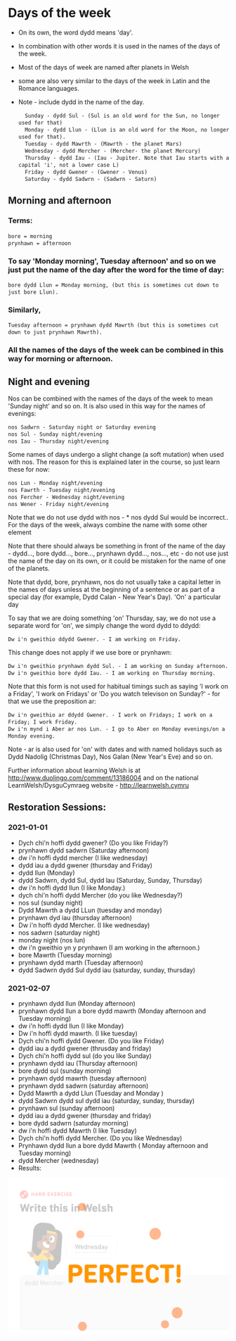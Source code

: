 # Days of the week
* On its own, the word dydd means 'day'. 
* In combination with other words it is used in the names of the days of the week.
* Most of the days of week are named after planets in Welsh
* some are also very similar to the days of the week in Latin and the Romance languages.
* Note - include dydd in the name of the day. 

        Sunday - dydd Sul - (Sul is an old word for the Sun, no longer used for that)
        Monday - dydd Llun - (Llun is an old word for the Moon, no longer used for that).
        Tuesday - dydd Mawrth - (Mawrth - the planet Mars)
        Wednesday - dydd Mercher - (Mercher- the planet Mercury)
        Thursday - dydd Iau - (Iau - Jupiter. Note that Iau starts with a capital 'i', not a lower case L)
        Friday - dydd Gwener - (Gwener - Venus)
        Saturday - dydd Sadwrn - (Sadwrn - Saturn)


## Morning and afternoon
### Terms:

    bore = morning
    prynhawn = afternoon

### To say 'Monday morning', Tuesday afternoon' and so on we just put the name of the day after the word for the time of day:

    bore dydd Llun = Monday morning, (but this is sometimes cut down to just bore Llun).

### Similarly,

    Tuesday afternoon = prynhawn dydd Mawrth (but this is sometimes cut down to just prynhawn Mawrth).

### All the names of the days of the week can be combined in this way for morning or afternoon.

## Night and evening

Nos can be combined with the names of the days of the week to mean 'Sunday night' and so on. It is also used in this way for the names of evenings:

    nos Sadwrn - Saturday night or Saturday evening
    nos Sul - Sunday night/evening
    nos Iau - Thursday night/evening

Some names of days undergo a slight change (a soft mutation) when used with nos. The reason for this is explained later in the course, so just learn these for now:

    nos Lun - Monday night/evening
    nos Fawrth - Tuesday night/evening
    nos Fercher - Wednesday night/evening
    nos Wener - Friday night/evening

Note that we do not use dydd with nos - * nos dydd Sul would be incorrect..
For the days of the week, always combine the name with some other element

Note that there should always be something in front of the name of the day - dydd..., bore dydd..., bore..., prynhawn dydd..., nos..., etc - do not use just the name of the day on its own, or it could be mistaken for the name of one of the planets.

Note that dydd, bore, prynhawn, nos do not usually take a capital letter in the names of days unless at the beginning of a sentence or as part of a special day (for example, Dydd Calan - New Year's Day).
'On' a particular day

To say that we are doing something 'on' Thursday, say, we do not use a separate word for 'on', we simply change the word dydd to ddydd:

    Dw i'n gweithio ddydd Gwener. - I am working on Friday.

This change does not apply if we use bore or prynhawn:

    Dw i'n gweithio prynhawn dydd Sul. - I am working on Sunday afternoon.
    Dw i'n gweithio bore dydd Iau. - I am working on Thursday morning.

Note that this form is not used for habitual timings such as saying 'I work on a Friday', 'I work on Fridays' or 'Do you watch televison on Sunday?' - for that we use the preposition ar:

    Dw i'n gweithio ar ddydd Gwener. - I work on Fridays; I work on a Friday; I work Friday.
    Dw i'n mynd i Aber ar nos Lun. - I go to Aber on Monday evenings/on a Monday evening.

Note - ar is also used for 'on' with dates and with named holidays such as Dydd Nadolig (Christmas Day), Nos Galan (New Year's Eve) and so on.

Further information about learning Welsh is at http://www.duolingo.com/comment/13186004 and on the national LearnWelsh/DysguCymraeg website - http://learnwelsh.cymru

## Restoration Sessions:

### 2021-01-01
* Dych chi'n hoffi dydd gwener? (Do you like Friday?)
* prynhawn dydd sadwrn (Saturday afternoon)
* dw i'n hoffi dydd mercher (I like wednesday)
* dydd iau a dydd gwener (thursday and Friday)
* dydd llun (Monday)
* dydd Sadwrn, dydd Sul, dydd lau (Saturday, Sunday, Thursday)
* dw i'n hoffi dydd llun (I like Monday.)
* dych chi'n hoffi dydd Mercher (do you like Wednesday?)
* nos sul (sunday night)
* Dydd Mawrth a dydd LLun (tuesday and monday)
* prynhawn dyd iau (thursday afternoon)
* Dw i'n hoffi dydd Mercher. (I like wednesday)
* nos sadwrn (saturday night)
* monday night (nos lun)
* dw i'n gweithio yn y prynhawn (I am working in the afternoon.)
* bore Mawrth (Tuesday morning)
* prynhawn dydd marth (Tuesday afternoon)
* dydd Sadwrn dydd Sul dydd iau (saturday, sunday, thursday)

### 2021-02-07
* prynhawn dydd llun (Monday afternoon)
* prynhawn dydd llun a bore dydd mawrth (Monday afternoon and Tuesday morning)
* dw i'n hoffi dydd llun (I like Monday)
* Dw i'n hoffi dydd mawrth. (I like tuesday)
* Dych chi'n hoffi dydd Gwener. (Do you like Friday)
* dydd iau a dydd gwener (thrusday and friday) 
* Dych chi'n hoffi dydd sul (do you like Sunday)
* prynhawn dydd iau (Thursday afternoon)
* bore dydd sul (sunday morning)
* prynhawn dydd mawrth (tuesday afternoon)
* prynhawn dydd sadwrn (saturday afternoon)
* Dydd Mawrth a dydd Llun (Tuesday and Monday )
* dydd Sadwrn dydd sul dydd iau (saturday, sunday, thursday)
* prynhawn sul (sunday afternoon)
* dydd iau a dydd gwener (thursday and friday)
* bore dydd sadwrn (saturday morning) 
* dw i'n hoffi dydd Mawrth (I like Tuesday)
* Dych chi'n hoffi dydd Mercher. (Do you like Wednesday) 
* Prynhawn dydd llun a bore dydd Mawrth  ( Monday afternoon and Tuesday morning)
* dydd Mercher (wednesday)
* Results:

![perfect-party](https://github.com/EO4wellness/T-I-L/blob/main/polyglot/gales/Castle-2/2021-02-07-perfect-party-restoration-skill-set.png)
